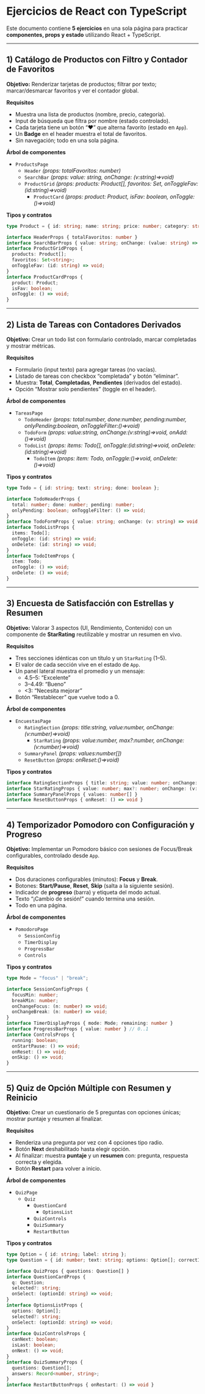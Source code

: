 # Ejercicios de React con TypeScript

Este documento contiene **5 ejercicios** en una sola página para practicar **componentes, props y estado** utilizando React + TypeScript.

---

## 1) Catálogo de Productos con Filtro y Contador de Favoritos

**Objetivo:** Renderizar tarjetas de productos; filtrar por texto; marcar/desmarcar favoritos y ver el contador global.

**Requisitos**
- Muestra una lista de productos (nombre, precio, categoría).
- Input de búsqueda que filtra por nombre (estado controlado).
- Cada tarjeta tiene un botón “❤” que alterna favorito (estado en `App`).
- Un **Badge** en el header muestra el total de favoritos.
- Sin navegación; todo en una sola página.

**Árbol de componentes**
- `ProductsPage`
  - `Header` *(props: totalFavoritos: number)*
  - `SearchBar` *(props: value: string, onChange: (v:string)=>void)*
  - `ProductGrid` *(props: products: Product[], favoritos: Set<string>, onToggleFav:(id:string)=>void)*
    - `ProductCard` *(props: product: Product, isFav: boolean, onToggle:()=>void)*

**Tipos y contratos**
```ts
type Product = { id: string; name: string; price: number; category: string };

interface HeaderProps { totalFavoritos: number }
interface SearchBarProps { value: string; onChange: (value: string) => void }
interface ProductGridProps {
  products: Product[];
  favoritos: Set<string>;
  onToggleFav: (id: string) => void;
}
interface ProductCardProps {
  product: Product;
  isFav: boolean;
  onToggle: () => void;
}
```

---

## 2) Lista de Tareas con Contadores Derivados

**Objetivo:** Crear un todo list con formulario controlado, marcar completadas y mostrar métricas.

**Requisitos**
- Formulario (input texto) para agregar tareas (no vacías).
- Listado de tareas con checkbox “completada” y botón “eliminar”.
- Muestra: **Total**, **Completadas**, **Pendientes** (derivados del estado).
- Opción “Mostrar solo pendientes” (toggle en el header).

**Árbol de componentes**
- `TareasPage`
  - `TodoHeader` *(props: total:number, done:number, pending:number, onlyPending:boolean, onToggleFilter:()=>void)*
  - `TodoForm` *(props: value:string, onChange:(v:string)=>void, onAdd:()=>void)*
  - `TodoList` *(props: items: Todo[], onToggle:(id:string)=>void, onDelete:(id:string)=>void)*
    - `TodoItem` *(props: item: Todo, onToggle:()=>void, onDelete:()=>void)*

**Tipos y contratos**
```ts
type Todo = { id: string; text: string; done: boolean };

interface TodoHeaderProps {
  total: number; done: number; pending: number;
  onlyPending: boolean; onToggleFilter: () => void;
}
interface TodoFormProps { value: string; onChange: (v: string) => void; onAdd: () => void }
interface TodoListProps {
  items: Todo[];
  onToggle: (id: string) => void;
  onDelete: (id: string) => void;
}
interface TodoItemProps {
  item: Todo;
  onToggle: () => void;
  onDelete: () => void;
}
```

---

## 3) Encuesta de Satisfacción con Estrellas y Resumen

**Objetivo:** Valorar 3 aspectos (UI, Rendimiento, Contenido) con un componente de **StarRating** reutilizable y mostrar un resumen en vivo.

**Requisitos**
- Tres secciones idénticas con un título y un `StarRating` (1–5).
- El valor de cada sección vive en el estado de `App`.
- Un panel lateral muestra el promedio y un mensaje:
  - 4.5–5: “Excelente”
  - 3–4.49: “Bueno”
  - <3: “Necesita mejorar”
- Botón “Restablecer” que vuelve todo a 0.

**Árbol de componentes**
- `EncuestasPage`
  - `RatingSection` *(props: title:string, value:number, onChange:(v:number)=>void)*
    - `StarRating` *(props: value:number, max?:number, onChange:(v:number)=>void)*
  - `SummaryPanel` *(props: values:number[])*
  - `ResetButton` *(props: onReset:()=>void)*

**Tipos y contratos**
```ts
interface RatingSectionProps { title: string; value: number; onChange: (v: number) => void }
interface StarRatingProps { value: number; max?: number; onChange: (v: number) => void }
interface SummaryPanelProps { values: number[] }
interface ResetButtonProps { onReset: () => void }
```

---

## 4) Temporizador Pomodoro con Configuración y Progreso

**Objetivo:** Implementar un Pomodoro básico con sesiones de Focus/Break configurables, controlado desde `App`.

**Requisitos**
- Dos duraciones configurables (minutos): **Focus** y **Break**.
- Botones: **Start/Pause**, **Reset**, **Skip** (salta a la siguiente sesión).
- Indicador de **progreso** (barra) y etiqueta del modo actual.
- Texto “¡Cambio de sesión!” cuando termina una sesión.
- Todo en una página.

**Árbol de componentes**
- `PomodoroPage`
  - `SessionConfig`
  - `TimerDisplay`
  - `ProgressBar`
  - `Controls`

**Tipos y contratos**
```ts
type Mode = "focus" | "break";

interface SessionConfigProps {
  focusMin: number;
  breakMin: number;
  onChangeFocus: (n: number) => void;
  onChangeBreak: (n: number) => void;
}
interface TimerDisplayProps { mode: Mode; remaining: number }
interface ProgressBarProps { value: number } // 0..1
interface ControlsProps {
  running: boolean;
  onStartPause: () => void;
  onReset: () => void;
  onSkip: () => void;
}
```

---

## 5) Quiz de Opción Múltiple con Resumen y Reinicio

**Objetivo:** Crear un cuestionario de 5 preguntas con opciones únicas; mostrar puntaje y resumen al finalizar.

**Requisitos**
- Renderiza una pregunta por vez con 4 opciones tipo radio.
- Botón **Next** deshabilitado hasta elegir opción.
- Al finalizar: muestra **puntaje** y un **resumen** con: pregunta, respuesta correcta y elegida.
- Botón **Restart** para volver a inicio.

**Árbol de componentes**
- `QuizPage`
  - `Quiz`
    - `QuestionCard`
      - `OptionsList`
    - `QuizControls`
    - `QuizSummary`
    - `RestartButton`

**Tipos y contratos**
```ts
type Option = { id: string; label: string };
type Question = { id: number; text: string; options: Option[]; correctId: string };

interface QuizProps { questions: Question[] }
interface QuestionCardProps {
  q: Question;
  selected?: string;
  onSelect: (optionId: string) => void;
}
interface OptionsListProps {
  options: Option[];
  selected?: string;
  onSelect: (optionId: string) => void;
}
interface QuizControlsProps {
  canNext: boolean;
  isLast: boolean;
  onNext: () => void;
}
interface QuizSummaryProps {
  questions: Question[];
  answers: Record<number, string>;
}
interface RestartButtonProps { onRestart: () => void }
```
